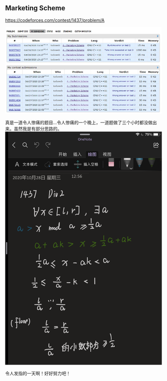 ## Marketing Scheme

https://codeforces.com/contest/1437/problem/A

![ERROR](../static/A-error.jpg)

真是一道令人惨痛的题目…令人惨痛的一个晚上，一道题做了三个小时都没做出来。虽然我是有部分思路的。
![MY SOLUTION](../static/A-my_wrong_solution.png)

令人发指的一天啊！好好努力吧！